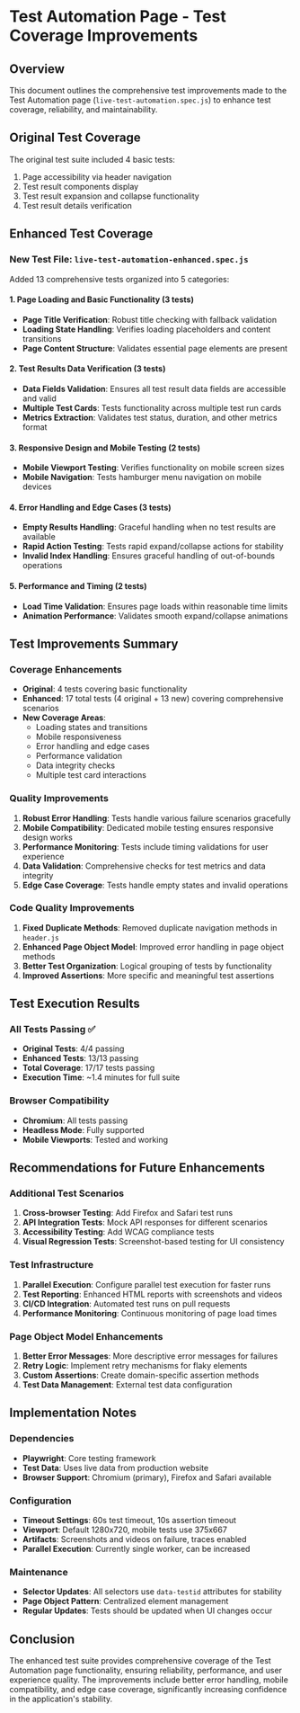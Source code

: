 # Test Automation Page - Test Coverage Improvements

## Overview
This document outlines the comprehensive test improvements made to the Test Automation page (`live-test-automation.spec.js`) to enhance test coverage, reliability, and maintainability.

## Original Test Coverage
The original test suite included 4 basic tests:
1. Page accessibility via header navigation
2. Test result components display
3. Test result expansion and collapse functionality
4. Test result details verification

## Enhanced Test Coverage

### New Test File: `live-test-automation-enhanced.spec.js`
Added 13 comprehensive tests organized into 5 categories:

#### 1. Page Loading and Basic Functionality (3 tests)
- **Page Title Verification**: Robust title checking with fallback validation
- **Loading State Handling**: Verifies loading placeholders and content transitions
- **Page Content Structure**: Validates essential page elements are present

#### 2. Test Results Data Verification (3 tests)
- **Data Fields Validation**: Ensures all test result data fields are accessible and valid
- **Multiple Test Cards**: Tests functionality across multiple test run cards
- **Metrics Extraction**: Validates test status, duration, and other metrics format

#### 3. Responsive Design and Mobile Testing (2 tests)
- **Mobile Viewport Testing**: Verifies functionality on mobile screen sizes
- **Mobile Navigation**: Tests hamburger menu navigation on mobile devices

#### 4. Error Handling and Edge Cases (3 tests)
- **Empty Results Handling**: Graceful handling when no test results are available
- **Rapid Action Testing**: Tests rapid expand/collapse actions for stability
- **Invalid Index Handling**: Ensures graceful handling of out-of-bounds operations

#### 5. Performance and Timing (2 tests)
- **Load Time Validation**: Ensures page loads within reasonable time limits
- **Animation Performance**: Validates smooth expand/collapse animations

## Test Improvements Summary

### Coverage Enhancements
- **Original**: 4 tests covering basic functionality
- **Enhanced**: 17 total tests (4 original + 13 new) covering comprehensive scenarios
- **New Coverage Areas**:
  - Loading states and transitions
  - Mobile responsiveness
  - Error handling and edge cases
  - Performance validation
  - Data integrity checks
  - Multiple test card interactions

### Quality Improvements
1. **Robust Error Handling**: Tests handle various failure scenarios gracefully
2. **Mobile Compatibility**: Dedicated mobile testing ensures responsive design works
3. **Performance Monitoring**: Tests include timing validations for user experience
4. **Data Validation**: Comprehensive checks for test metrics and data integrity
5. **Edge Case Coverage**: Tests handle empty states and invalid operations

### Code Quality Improvements
1. **Fixed Duplicate Methods**: Removed duplicate navigation methods in `header.js`
2. **Enhanced Page Object Model**: Improved error handling in page object methods
3. **Better Test Organization**: Logical grouping of tests by functionality
4. **Improved Assertions**: More specific and meaningful test assertions

## Test Execution Results

### All Tests Passing ✅
- **Original Tests**: 4/4 passing
- **Enhanced Tests**: 13/13 passing
- **Total Coverage**: 17/17 tests passing
- **Execution Time**: ~1.4 minutes for full suite

### Browser Compatibility
- **Chromium**: All tests passing
- **Headless Mode**: Fully supported
- **Mobile Viewports**: Tested and working

## Recommendations for Future Enhancements

### Additional Test Scenarios
1. **Cross-browser Testing**: Add Firefox and Safari test runs
2. **API Integration Tests**: Mock API responses for different scenarios
3. **Accessibility Testing**: Add WCAG compliance tests
4. **Visual Regression Tests**: Screenshot-based testing for UI consistency

### Test Infrastructure
1. **Parallel Execution**: Configure parallel test execution for faster runs
2. **Test Reporting**: Enhanced HTML reports with screenshots and videos
3. **CI/CD Integration**: Automated test runs on pull requests
4. **Performance Monitoring**: Continuous monitoring of page load times

### Page Object Model Enhancements
1. **Better Error Messages**: More descriptive error messages for failures
2. **Retry Logic**: Implement retry mechanisms for flaky elements
3. **Custom Assertions**: Create domain-specific assertion methods
4. **Test Data Management**: External test data configuration

## Implementation Notes

### Dependencies
- **Playwright**: Core testing framework
- **Test Data**: Uses live data from production website
- **Browser Support**: Chromium (primary), Firefox and Safari available

### Configuration
- **Timeout Settings**: 60s test timeout, 10s assertion timeout
- **Viewport**: Default 1280x720, mobile tests use 375x667
- **Artifacts**: Screenshots and videos on failure, traces enabled
- **Parallel Execution**: Currently single worker, can be increased

### Maintenance
- **Selector Updates**: All selectors use `data-testid` attributes for stability
- **Page Object Pattern**: Centralized element management
- **Regular Updates**: Tests should be updated when UI changes occur

## Conclusion
The enhanced test suite provides comprehensive coverage of the Test Automation page functionality, ensuring reliability, performance, and user experience quality. The improvements include better error handling, mobile compatibility, and edge case coverage, significantly increasing confidence in the application's stability.